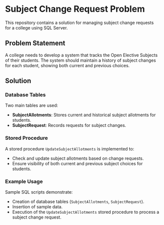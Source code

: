 # Subject Change Request Problem

This repository contains a solution for managing subject change requests for a college using SQL Server.

## Problem Statement

A college needs to develop a system that tracks the Open Elective Subjects of their students. The system should maintain a history of subject changes for each student, showing both current and previous choices.

## Solution

### Database Tables

Two main tables are used:
- **SubjectAllotments**: Stores current and historical subject allotments for students.
- **SubjectRequest**: Records requests for subject changes.

### Stored Procedure

A stored procedure `UpdateSubjectAllotments` is implemented to:
- Check and update subject allotments based on change requests.
- Ensure visibility of both current and previous subject choices for students.

### Example Usage

Sample SQL scripts demonstrate:
- Creation of database tables (`SubjectAllotments`, `SubjectRequest`).
- Insertion of sample data.
- Execution of the `UpdateSubjectAllotments` stored procedure to process a subject change request.
